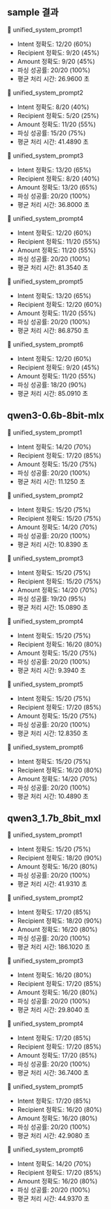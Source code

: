 ## sample 결과

🔹 unified_system_prompt1
  - Intent 정확도: 12/20 (60%)
  - Recipient 정확도: 9/20 (45%)
  - Amount 정확도: 9/20 (45%)
  - 파싱 성공률: 20/20 (100%)
  - 평균 처리 시간: 26.9600 초

🔹 unified_system_prompt2
  - Intent 정확도: 8/20 (40%)
  - Recipient 정확도: 5/20 (25%)
  - Amount 정확도: 11/20 (55%)
  - 파싱 성공률: 15/20 (75%)
  - 평균 처리 시간: 41.4890 초

🔹 unified_system_prompt3
  - Intent 정확도: 13/20 (65%)
  - Recipient 정확도: 8/20 (40%)
  - Amount 정확도: 13/20 (65%)
  - 파싱 성공률: 20/20 (100%)
  - 평균 처리 시간: 36.8000 초

🔹 unified_system_prompt4
  - Intent 정확도: 12/20 (60%)
  - Recipient 정확도: 11/20 (55%)
  - Amount 정확도: 11/20 (55%)
  - 파싱 성공률: 20/20 (100%)
  - 평균 처리 시간: 81.3540 초

🔹 unified_system_prompt5
  - Intent 정확도: 13/20 (65%)
  - Recipient 정확도: 12/20 (60%)
  - Amount 정확도: 11/20 (55%)
  - 파싱 성공률: 20/20 (100%)
  - 평균 처리 시간: 86.8750 초

🔹 unified_system_prompt6
  - Intent 정확도: 12/20 (60%)
  - Recipient 정확도: 9/20 (45%)
  - Amount 정확도: 11/20 (55%)
  - 파싱 성공률: 18/20 (90%)
  - 평균 처리 시간: 85.0910 초

## qwen3-0.6b-8bit-mlx
🔹 unified_system_prompt1
  - Intent 정확도: 14/20 (70%)
  - Recipient 정확도: 17/20 (85%)
  - Amount 정확도: 15/20 (75%)
  - 파싱 성공률: 20/20 (100%)
  - 평균 처리 시간: 11.1250 초

🔹 unified_system_prompt2
  - Intent 정확도: 15/20 (75%)
  - Recipient 정확도: 15/20 (75%)
  - Amount 정확도: 14/20 (70%)
  - 파싱 성공률: 20/20 (100%)
  - 평균 처리 시간: 10.8390 초

🔹 unified_system_prompt3
  - Intent 정확도: 15/20 (75%)
  - Recipient 정확도: 15/20 (75%)
  - Amount 정확도: 14/20 (70%)
  - 파싱 성공률: 19/20 (95%)
  - 평균 처리 시간: 15.0890 초

🔹 unified_system_prompt4
  - Intent 정확도: 15/20 (75%)
  - Recipient 정확도: 16/20 (80%)
  - Amount 정확도: 15/20 (75%)
  - 파싱 성공률: 20/20 (100%)
  - 평균 처리 시간: 9.3940 초

🔹 unified_system_prompt5
  - Intent 정확도: 15/20 (75%)
  - Recipient 정확도: 17/20 (85%)
  - Amount 정확도: 15/20 (75%)
  - 파싱 성공률: 20/20 (100%)
  - 평균 처리 시간: 12.8350 초

🔹 unified_system_prompt6
  - Intent 정확도: 15/20 (75%)
  - Recipient 정확도: 16/20 (80%)
  - Amount 정확도: 14/20 (70%)
  - 파싱 성공률: 20/20 (100%)
  - 평균 처리 시간: 10.4890 초

  ## qwen3_1.7b_8bit_mxl
  🔹 unified_system_prompt1
  - Intent 정확도: 15/20 (75%)
  - Recipient 정확도: 18/20 (90%)
  - Amount 정확도: 16/20 (80%)
  - 파싱 성공률: 20/20 (100%)
  - 평균 처리 시간: 41.9310 초

🔹 unified_system_prompt2
  - Intent 정확도: 17/20 (85%)
  - Recipient 정확도: 18/20 (90%)
  - Amount 정확도: 16/20 (80%)
  - 파싱 성공률: 20/20 (100%)
  - 평균 처리 시간: 186.1020 초

🔹 unified_system_prompt3
  - Intent 정확도: 16/20 (80%)
  - Recipient 정확도: 17/20 (85%)
  - Amount 정확도: 16/20 (80%)
  - 파싱 성공률: 20/20 (100%)
  - 평균 처리 시간: 29.8040 초

🔹 unified_system_prompt4
  - Intent 정확도: 17/20 (85%)
  - Recipient 정확도: 17/20 (85%)
  - Amount 정확도: 17/20 (85%)
  - 파싱 성공률: 20/20 (100%)
  - 평균 처리 시간: 36.7400 초

🔹 unified_system_prompt5
  - Intent 정확도: 17/20 (85%)
  - Recipient 정확도: 16/20 (80%)
  - Amount 정확도: 16/20 (80%)
  - 파싱 성공률: 20/20 (100%)
  - 평균 처리 시간: 42.9080 초

🔹 unified_system_prompt6
  - Intent 정확도: 14/20 (70%)
  - Recipient 정확도: 17/20 (85%)
  - Amount 정확도: 16/20 (80%)
  - 파싱 성공률: 20/20 (100%)
  - 평균 처리 시간: 44.9370 초
